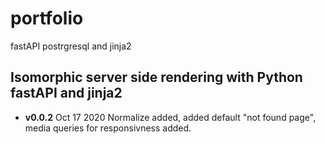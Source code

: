 # portfolio

fastAPI postrgresql and jinja2

## Isomorphic server side rendering with Python fastAPI and jinja2

- **v0.0.2** Oct 17 2020 Normalize added, added default "not found page", media queries for responsivness added.
